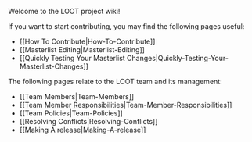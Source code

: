 Welcome to the LOOT project wiki!

If you want to start contributing, you may find the following pages useful:

* [[How To Contribute|How-To-Contribute]]
* [[Masterlist Editing|Masterlist-Editing]]
* [[Quickly Testing Your Masterlist Changes|Quickly-Testing-Your-Masterlist-Changes]]

The following pages relate to the LOOT team and its management:

* [[Team Members|Team-Members]]
* [[Team Member Responsibilities|Team-Member-Responsibilities]]
* [[Team Policies|Team-Policies]]
* [[Resolving Conflicts|Resolving-Conflicts]]
* [[Making A release|Making-A-release]]